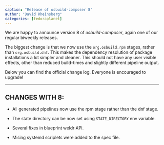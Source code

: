 ```yaml
---
caption: "Release of osbuild-composer 8"
author: "David Rheinsberg"
categories: [fedoraplanet]
---
```

We are happy to announce version 8 of *osbuild-composer*, again one of our
regular biweekly releases.

The biggest change is that we now use the `org.osbuild.rpm`
stages, rather than `org.osbuild.dnf`. This makes the dependency resolution of
package installations a lot simpler and cleaner. This should not have any user
visible effects, other than reduced build-times and slightly different pipeline
output.

Below you can find the official change log. Everyone is encouraged to upgrade!

----

## CHANGES WITH 8:

* All generated pipelines now use the rpm stage rather than the dnf stage.

* The state directory can be now set using `STATE_DIRECTORY` env variable.

* Several fixes in blueprint weldr API.

* Mising systemd scriplets were added to the spec file.
